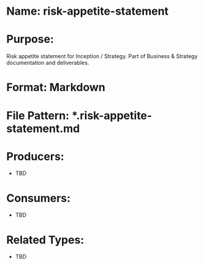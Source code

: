 # Name: risk-appetite-statement

# Purpose:
Risk appetite statement for Inception / Strategy. Part of Business & Strategy documentation and deliverables.

# Format: Markdown

# File Pattern: *.risk-appetite-statement.md

# Producers:
- TBD

# Consumers:
- TBD

# Related Types:
- TBD
